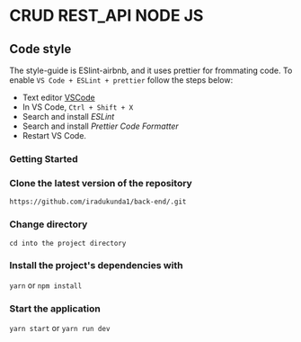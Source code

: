 # CRUD REST_API NODE JS

## Code style

The style-guide is ESlint-airbnb, and it uses prettier for frommating code. To enable `VS Code + ESLint + prettier` follow the steps below:

- Text editor [VSCode](https://code.visualstudio.com)
- In VS Code, `Ctrl + Shift + X`
- Search and install _ESLint_
- Search and install _Prettier Code Formatter_
- Restart VS Code.

### Getting Started

### Clone the latest version of the repository

`https://github.com/iradukunda1/back-end/.git` 

### Change directory

`cd into the project directory`

### Install the project's dependencies with

`yarn` or `npm install`

### Start the application

`yarn start` or `yarn run dev`

